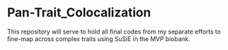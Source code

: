 # Pan-Trait_Colocalization

This repository will serve to hold all final codes from my separate efforts to 
fine-map across complex traits using SuSiE in the MVP biobank.
